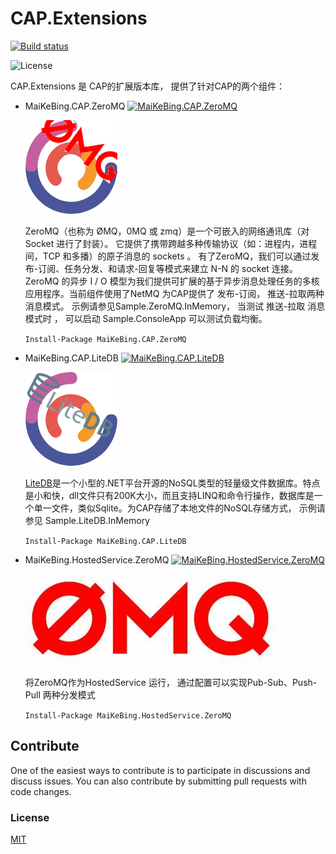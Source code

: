 # CAP.Extensions

 [![Build status](https://ci.appveyor.com/api/projects/status/uya4v6998ee4xn6u/branch/master?svg=true)](https://ci.appveyor.com/project/MaiKeBing/cap-extensions/branch/master) 



![License](https://img.shields.io/github/license/maikebing/CAP.Extensions.svg)

CAP.Extensions 是 CAP的扩展版本库， 提供了针对CAP的两个组件：

- MaiKeBing.CAP.ZeroMQ [![MaiKeBing.CAP.ZeroMQ](https://img.shields.io/nuget/v/MaiKeBing.CAP.ZeroMQ.svg)](https://www.nuget.org/packages/MaiKeBing.CAP.ZeroMQ/)
  

  ![MaiKeBing.CAP.ZeroMQ](docs/cap_zeromq.png)
  

  ZeroMQ（也称为 ØMQ，0MQ 或 zmq）是一个可嵌入的网络通讯库（对 Socket 进行了封装）。 它提供了携带跨越多种传输协议（如：进程内，进程间，TCP 和多播）的原子消息的 sockets 。 有了ZeroMQ，我们可以通过发布-订阅、任务分发、和请求-回复等模式来建立 N-N 的 socket 连接。 ZeroMQ 的异步 I / O 模型为我们提供可扩展的基于异步消息处理任务的多核应用程序。当前组件使用了NetMQ 为CAP提供了 发布-订阅， 推送-拉取两种消息模式。 示例请参见Sample.ZeroMQ.InMemory， 当测试 推送-拉取 消息模式时 ， 可以启动 Sample.ConsoleApp 可以测试负载均衡。

   `Install-Package MaiKeBing.CAP.ZeroMQ`  

   

- MaiKeBing.CAP.LiteDB  [![MaiKeBing.CAP.LiteDB](https://img.shields.io/nuget/v/MaiKeBing.CAP.LiteDB.svg)](https://www.nuget.org/packages/MaiKeBing.CAP.LiteDB/)

    ![MaiKeBing.CAP.LiteDB](docs/cap_litedb.png)
   
   [LiteDB](http://www.litedb.org/)是一个小型的.NET平台开源的NoSQL类型的轻量级文件数据库。特点是小和快，dll文件只有200K大小，而且支持LINQ和命令行操作，数据库是一个单一文件，类似Sqlite。为CAP存储了本地文件的NoSQL存储方式， 示例请参见 Sample.LiteDB.InMemory
   
   `Install-Package MaiKeBing.CAP.LiteDB`


- MaiKeBing.HostedService.ZeroMQ  [![MaiKeBing.HostedService.ZeroMQ](https://img.shields.io/nuget/v/MaiKeBing.HostedService.ZeroMQ.svg)](https://www.nuget.org/packages/MaiKeBing.HostedService.ZeroMQ/)

    ![MaiKeBing.HostedService.ZeroMQ](docs/zeromq.jpg)
   
  将ZeroMQ作为HostedService 运行， 通过配置可以实现Pub-Sub、Push-Pull 两种分发模式
   
   `Install-Package MaiKeBing.HostedService.ZeroMQ`


## Contribute

One of the easiest ways to contribute is to participate in discussions and discuss issues. You can also contribute by submitting pull requests with code changes.

### License

[MIT](https://github.com/maikebing/CAP.Extensions/blob/master/LICENSE.txt)
